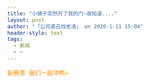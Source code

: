 ```yaml
---
title: "小姨子突然开了我的门~谁知道...."
layout: post
author: "「公司直召找老凌」 on 2020-1-11 15:04"
header-style: text
tags:
  - 新闻
  - ~
---
```


<head></head>
<body>
 <font color="#ff8c00">新赛季&nbsp;&nbsp;我们一起冲鸭~&nbsp;&nbsp;</font>
 <br>
</body>


